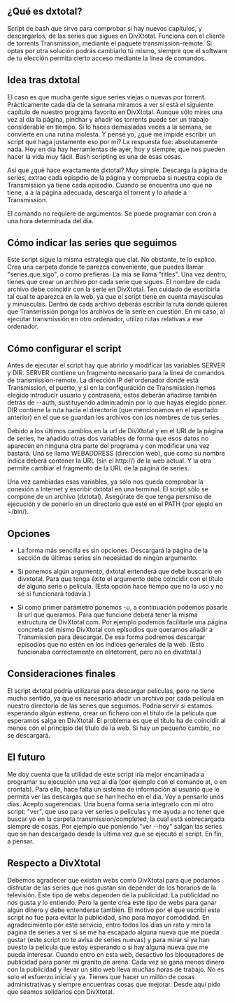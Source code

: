 ## ¿Qué es dxtotal?

Script de bash que sirve para comprobar si hay nuevos capítulos, y descargarlos, de las series que sigues en DivXtotal. Funciona con el cliente de torrents Transmission, mediante el paquete transmission-remote. Si optas por otra solución podrás cambiarlo tú mismo, siempre que el software de tu elección permita cierto acceso mediante la línea de comandos.

## Idea tras dxtotal

El caso es que mucha gente sigue series viejas o nuevas por torrent. Prácticamente cada día de la semana miramos a ver si está el siguiente capítulo de nuestro programa favorito en DivXtotal. Aunque sólo mires una vez al día la página, pinchar y añadir los torrents puede ser un trabajo considerable en tiempo. Si lo haces demasiadas veces a la semana, se convierte en una rutina molesta. Y pensé yo, ¿qué me impide escribir un script que haga justamente eso por mi? La respuesta fue: absolutamente nada. Hoy en día hay herramientas de ayer, hoy y siempre; que nos pueden hacer la vida muy fácil. Bash scripting es una de esas cosas. 

Así que ¿qué hace exactamente dxtotal? Muy simple. Descarga la página de series, extrae cada epispdio de la página y comprueba si nuestra copia de Transmission ya tiene cada episodio. Cuando se encuentra uno que no tiene, a a la página adecuada, descarga el torrent y lo añade a Transmission. 

El comando no requiere de argumentos. Se puede programar con cron a una hora determinada del día.

## Cómo indicar las series que seguimos

Este script sigue la misma estrategia que clat. No obstante, te lo explico. Crea una carpeta donde te parezca conveniente, que puedes llamar "series.que.sigo", o como prefieras. La mía se llama "titles". Una vez dentro, tienes que crear un archivo por cada serie que sigues. El nombre de cada archivo debe coincidir con la serie en DivXtotal. Ten cuidado de escribirla tal cual te aparezca en la web, ya que el script tiene en cuenta mayúsculas y minúsculas. Dentro de cada archivo deberás escribir la ruta donde quieres que Transmissión ponga los archivos de la serie en cuestión. En mi caso, al ejecutar transmissión en otro ordenador, utilizo rutas relativas a ese ordenador.

## Cómo configurar el script

Antes de ejecutar el script hay que abrirlo y modificar las variables SERVER y DIR.
SERVER contiene un fragmento necesario para la linea de comandos de transmission-remote. La dirección IP del ordenador donde está Transmission, el puerto, y si en la configuración de Transmission hemos elegido introducir usuario y contraseña, estos deberán añadirse también detrás de --auth, sustituyendo admin:admin por lo que hayas elegido poner. DIR contiene la ruta hacia el directorio (que mencionamos en el apartado anterior) en el que se guardan los archivos con los nombres de tus series.

Debido a los últimos cambios en la url de DivXtotal y en el URI de la página de series, he añadido otras dos variables de forma que esos datos no aparecen en ninguna otra parte del programa y con modificar una vez bastará. Una se llama WEBADDRESS (dirección web), que como su nombre indica deberá contener la URL (sin el http://) de la web actual. Y la otra permite cambiar el fragmento de la URL de la página de series.

Una vez cambiadas esas variables, ya sólo nos queda comprobar la conexión a Internet y escribir dxtotal en una terminal. El script sólo se compone de un archivo (dxtotal). Asegúrate de que tenga persmiso de ejecución y de ponerlo en un directorio que esté en el PATH (por ejeplo en ~/bin/).

## Opciones

* La forma más sencilla es sin opciones. Descargará la página de la sección de últimas series sin necesidad de ningún argumento.

* Si ponemos algún argumento, dxtotal entenderá que debe buscarlo en divxtotal. Para que tenga éxito el argumento debe coincidir con el título de alguna serie o película. (Esta opción hace tiempo que no la uso y no sé si funcionará todavía.)

* Si como primer parámetro ponemos -u, a continuación podemos pasarle la url que queramos. Para que funcione deberá tener la misma estructura de DivXtotal.com. Por ejemplo podemos facilitarle una página concreta del mismo DivXtotal con episodios que queramos añadir a Transmission para descargar. De esa forma podremos descargar episodios que no estén en los índices generales de la web. (Esto funcionaba correctamente en elitetorrent, pero no en divxtotal.)

## Consideraciones finales

El script dxtotal podría utilizarse para descargar películas, pero no tiene mucho sentido, ya que es necesario añadir un archivo por cada película en nuestro directorio de las series que seguimos. Podría servir si estamos esperando algún estreno, crear un fichero con el título de la película que esperamos salga en DivXtotal. El problema es que el título ha de coincidir al menos con el principio del título de la web. Si hay un pequeño cambio, no se descargará. 

## El futuro

Me doy cuenta que la utilidad de este script iría mejor encaminada a programar su ejecución una vez al día (por ejemplo con el comando at, o en crontab). Para ello, hace falta un sistema de información al usuario que le permita ver las descargas que se han hecho en el día. Voy a pensarlo unos días. Acepto sugerencias. Una buena forma sería integrarlo con mi otro script: "ver", que uso para ver series o películas y me ayuda a no tener que buscar yo en la carpeta transmission/completed, la cual está sobrecargada siempre de cosas. Por ejemplo que poniendo "ver --hoy" salgan las series que se han descargado desde la última vez que se ejecutó el script. En fin, a pensar.

## Respecto a DivXtotal

Debemos agradecer que existan webs como DivXtotal para que podamos disfrutar de las series que nos gustan sin depender de los horarios de la televisión. Este tipo de webs dependen de la publicidad. La publicidad no nos gusta y lo entiendo. Pero la gente crea este tipo de webs para ganar algún dinero y debe entenderse también. El motivo por el que escribí este script no fue para evitar la publicidad, sino para mayor comodidad. En agradecimiento por este servicio, entro todos los días un rato y miro la página de series a ver si se me ha escapado alguna nueva que me pueda gustar (este script no te avisa de series nuevas) y para mirar si ya han puesto la película que estoy esperando o si hay alguna nueva que me pueda interesar. Cuando entro en esta web, desactivo los bloqueadores de publicidad para poner mi granito de arena. Cada vez se gana menos dinero con la publicidad y llevar un sitio web lleva muchas horas de trabajo. No es solo el esfuerzo inicial y ya. Tienes que hacer un millón de cosas administrativas y siempre encuentras cosas que mejorar. Desde aquí pido que seamos solidarios con DivXtotal.